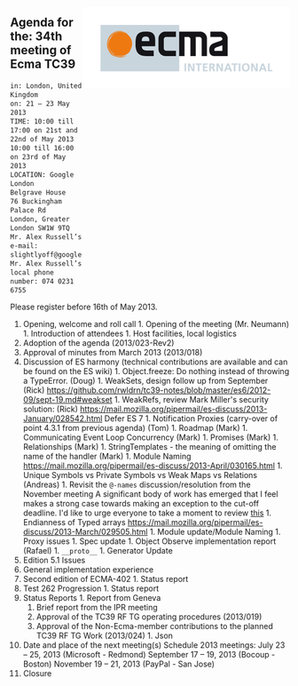 <img src="../images/Ecma_RVB-003.jpg"
     align="right" alt="" />

## Agenda for the: 34th meeting of Ecma TC39

    in: London, United Kingdom
    on: 21 – 23 May 2013
    TIME: 10:00 till 17:00 on 21st and 22nd of May 2013
    10:00 till 16:00 on 23rd of May 2013
    LOCATION: Google London
    Belgrave House
    76 Buckingham Palace Rd
    London, Greater London SW1W 9TQ
    Mr. Alex Russell’s e-mail: slightlyoff@google.com
    Mr. Alex Russell’s local phone number: 074 0231 6755

Please register before 16th of May 2013.

  1. Opening, welcome and roll call
    1. Opening of the meeting (Mr. Neumann)
    1. Introduction of attendees
    1. Host facilities, local logistics
  1. Adoption of the agenda (2013/023-Rev2)
  1. Approval of minutes from March 2013 (2013/018)
  1. Discussion of ES harmony (technical contributions are available and can be found on the ES wiki)
    1. Object.freeze: Do nothing instead of throwing a TypeError. (Doug)
    1. WeakSets, design follow up from September (Rick)
      https://github.com/rwldrn/tc39-notes/blob/master/es6/2012-09/sept-19.md#weakset
    1. WeakRefs, review Mark Miller's security solution: (Rick)
      https://mail.mozilla.org/pipermail/es-discuss/2013-January/028542.html
      Defer ES 7
    1. Notification Proxies (carry-over of point 4.3.1 from previous agenda) (Tom)
    1. Roadmap (Mark)
    1. Communicating Event Loop Concurrency (Mark)
    1. Promises (Mark)
    1. Relationships (Mark)
    1. StringTemplates - the meaning of omitting the name of the handler (Mark)
    1. Module Naming
        https://mail.mozilla.org/pipermail/es-discuss/2013-April/030165.html
    1. Unique Symbols vs Private Symbols vs Weak Maps vs Relations (Andreas)
    1. Revisit the `@-names` discussion/resolution from the November meeting
      A significant body of work has emerged that I feel makes a strong case towards making an exception to the cut-off deadline. I'd like to urge everyone to take a moment to review [this](https://github.com/Benvie/continuum/tree/gh-pages/engine/builtins)
    1. Endianness of Typed arrays
        https://mail.mozilla.org/pipermail/es-discuss/2013-March/029505.html
    1. Module update/Module Naming
    1. Proxy issues
    1. Spec update
    1. Object Observe implementation report (Rafael)
    1. `__proto__`
    1. Generator Update
  1. Edition 5.1 Issues
  1. General implementation experience
  1. Second edition of ECMA-402
    1. Status report
  1. Test 262 Progression
    1. Status report
  1. Status Reports
    1. Report from Geneva
      1. Brief report from the IPR meeting
      1. Approval of the TC39 RF TG operating procedures (2013/019)
      1. Approval of the Non-Ecma-member contributions to the planned TC39 RF TG Work (2013/024)
    1. Json
  1.  Date and place of the next meeting(s)
        Schedule 2013 meetings:
        July 23 – 25, 2013 (Microsoft - Redmond)
        September 17 – 19, 2013 (Bocoup - Boston)
        November 19 – 21, 2013 (PayPal - San Jose)
  1.  Closure
